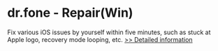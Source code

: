 # dr.fone - Repair(Win)
Fix various iOS issues by yourself within five minutes, such as stuck at Apple logo, recovery mode looping, etc.
[>> Detailed information](https://secure.shareit.com/shareit/product.html?productid=300947722&affiliateid=200057808)